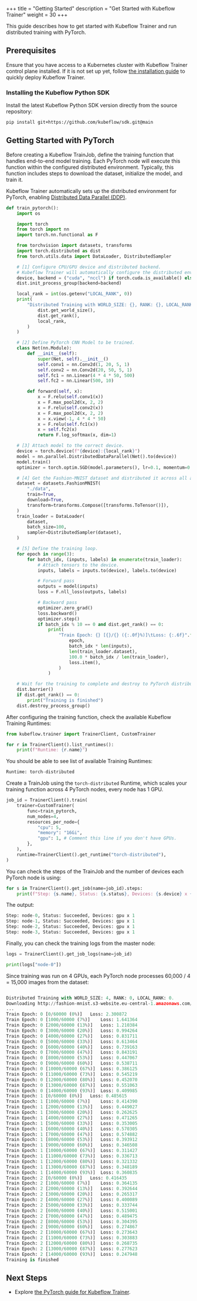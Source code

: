 +++
title = "Getting Started"
description = "Get Started with Kubeflow Trainer"
weight = 30
+++

This guide describes how to get started with Kubeflow Trainer and run distributed training
with PyTorch.

## Prerequisites

Ensure that you have access to a Kubernetes cluster with Kubeflow Trainer
control plane installed. If it is not set up yet, follow
[the installation guide](/docs/components/trainer/operator-guides/installation) to quickly deploy
Kubeflow Trainer.

### Installing the Kubeflow Python SDK

Install the latest Kubeflow Python SDK version directly from the source repository:

```bash
pip install git+https://github.com/kubeflow/sdk.git@main
```

## Getting Started with PyTorch

Before creating a Kubeflow TrainJob, define the training function that handles end-to-end model
training. Each PyTorch node will execute this function within the configured distributed environment.
Typically, this function includes steps to download the dataset, initialize the model, and train it.

Kubeflow Trainer automatically sets up the distributed environment for PyTorch, enabling
[Distributed Data Parallel (DDP)](https://pytorch.org/tutorials/intermediate/ddp_tutorial.html).

```python
def train_pytorch():
    import os

    import torch
    from torch import nn
    import torch.nn.functional as F

    from torchvision import datasets, transforms
    import torch.distributed as dist
    from torch.utils.data import DataLoader, DistributedSampler

    # [1] Configure CPU/GPU device and distributed backend.
    # Kubeflow Trainer will automatically configure the distributed environment.
    device, backend = ("cuda", "nccl") if torch.cuda.is_available() else ("cpu", "gloo")
    dist.init_process_group(backend=backend)

    local_rank = int(os.getenv("LOCAL_RANK", 0))
    print(
        "Distributed Training with WORLD_SIZE: {}, RANK: {}, LOCAL_RANK: {}.".format(
            dist.get_world_size(),
            dist.get_rank(),
            local_rank,
        )
    )

    # [2] Define PyTorch CNN Model to be trained.
    class Net(nn.Module):
        def __init__(self):
            super(Net, self).__init__()
            self.conv1 = nn.Conv2d(1, 20, 5, 1)
            self.conv2 = nn.Conv2d(20, 50, 5, 1)
            self.fc1 = nn.Linear(4 * 4 * 50, 500)
            self.fc2 = nn.Linear(500, 10)

        def forward(self, x):
            x = F.relu(self.conv1(x))
            x = F.max_pool2d(x, 2, 2)
            x = F.relu(self.conv2(x))
            x = F.max_pool2d(x, 2, 2)
            x = x.view(-1, 4 * 4 * 50)
            x = F.relu(self.fc1(x))
            x = self.fc2(x)
            return F.log_softmax(x, dim=1)

    # [3] Attach model to the correct device.
    device = torch.device(f"{device}:{local_rank}")
    model = nn.parallel.DistributedDataParallel(Net().to(device))
    model.train()
    optimizer = torch.optim.SGD(model.parameters(), lr=0.1, momentum=0.9)

    # [4] Get the Fashion-MNIST dataset and distributed it across all available devices.
    dataset = datasets.FashionMNIST(
        "./data",
        train=True,
        download=True,
        transform=transforms.Compose([transforms.ToTensor()]),
    )
    train_loader = DataLoader(
        dataset,
        batch_size=100,
        sampler=DistributedSampler(dataset),
    )

    # [5] Define the training loop.
    for epoch in range(3):
        for batch_idx, (inputs, labels) in enumerate(train_loader):
            # Attach tensors to the device.
            inputs, labels = inputs.to(device), labels.to(device)

            # Forward pass
            outputs = model(inputs)
            loss = F.nll_loss(outputs, labels)

            # Backward pass
            optimizer.zero_grad()
            loss.backward()
            optimizer.step()
            if batch_idx % 10 == 0 and dist.get_rank() == 0:
                print(
                    "Train Epoch: {} [{}/{} ({:.0f}%)]\tLoss: {:.6f}".format(
                        epoch,
                        batch_idx * len(inputs),
                        len(train_loader.dataset),
                        100.0 * batch_idx / len(train_loader),
                        loss.item(),
                    )
                )

    # Wait for the training to complete and destroy to PyTorch distributed process group.
    dist.barrier()
    if dist.get_rank() == 0:
        print("Training is finished")
    dist.destroy_process_group()
```

After configuring the training function, check the available Kubeflow Training Runtimes:

```python
from kubeflow.trainer import TrainerClient, CustomTrainer

for r in TrainerClient().list_runtimes():
    print(f"Runtime: {r.name}")
```

You should be able to see list of available Training Runtimes:

```python
Runtime: torch-distributed
```

Create a TrainJob using the `torch-distributed` Runtime, which scales your training function across
4 PyTorch nodes, every node has 1 GPU.

```python
job_id = TrainerClient().train(
    trainer=CustomTrainer(
        func=train_pytorch,
        num_nodes=4,
        resources_per_node={
            "cpu": 5,
            "memory": "16Gi",
            "gpu": 1, # Comment this line if you don't have GPUs.
        },
    ),
    runtime=TrainerClient().get_runtime("torch-distributed"),
)
```

You can check the steps of the TrainJob and the number of devices each PyTorch node is using:

```python
for s in TrainerClient().get_job(name=job_id).steps:
    print(f"Step: {s.name}, Status: {s.status}, Devices: {s.device} x {s.device_count}")
```

The output:

```python
Step: node-0, Status: Succeeded, Devices: gpu x 1
Step: node-1, Status: Succeeded, Devices: gpu x 1
Step: node-2, Status: Succeeded, Devices: gpu x 1
Step: node-3, Status: Succeeded, Devices: gpu x 1
```

Finally, you can check the training logs from the master node:

```python
logs = TrainerClient().get_job_logs(name=job_id)

print(logs["node-0"])
```

Since training was run on 4 GPUs, each PyTorch node processes 60,000 / 4 = 15,000 images
from the dataset:

```python

Distributed Training with WORLD_SIZE: 4, RANK: 0, LOCAL_RANK: 0.
Downloading http://fashion-mnist.s3-website.eu-central-1.amazonaws.com/train-images-idx3-ubyte.gz
...
Train Epoch: 0 [0/60000 (0%)]	Loss: 2.300872
Train Epoch: 0 [1000/60000 (7%)]	Loss: 1.641364
Train Epoch: 0 [2000/60000 (13%)]	Loss: 1.210384
Train Epoch: 0 [3000/60000 (20%)]	Loss: 0.994264
Train Epoch: 0 [4000/60000 (27%)]	Loss: 0.831711
Train Epoch: 0 [5000/60000 (33%)]	Loss: 0.613464
Train Epoch: 0 [6000/60000 (40%)]	Loss: 0.739163
Train Epoch: 0 [7000/60000 (47%)]	Loss: 0.843191
Train Epoch: 0 [8000/60000 (53%)]	Loss: 0.447067
Train Epoch: 0 [9000/60000 (60%)]	Loss: 0.538711
Train Epoch: 0 [10000/60000 (67%)]	Loss: 0.386125
Train Epoch: 0 [11000/60000 (73%)]	Loss: 0.545219
Train Epoch: 0 [12000/60000 (80%)]	Loss: 0.452070
Train Epoch: 0 [13000/60000 (87%)]	Loss: 0.551063
Train Epoch: 0 [14000/60000 (93%)]	Loss: 0.409985
Train Epoch: 1 [0/60000 (0%)]	Loss: 0.485615
Train Epoch: 1 [1000/60000 (7%)]	Loss: 0.414390
Train Epoch: 1 [2000/60000 (13%)]	Loss: 0.449027
Train Epoch: 1 [3000/60000 (20%)]	Loss: 0.262625
Train Epoch: 1 [4000/60000 (27%)]	Loss: 0.471265
Train Epoch: 1 [5000/60000 (33%)]	Loss: 0.353005
Train Epoch: 1 [6000/60000 (40%)]	Loss: 0.570305
Train Epoch: 1 [7000/60000 (47%)]	Loss: 0.574882
Train Epoch: 1 [8000/60000 (53%)]	Loss: 0.393912
Train Epoch: 1 [9000/60000 (60%)]	Loss: 0.346508
Train Epoch: 1 [10000/60000 (67%)]	Loss: 0.311427
Train Epoch: 1 [11000/60000 (73%)]	Loss: 0.336713
Train Epoch: 1 [12000/60000 (80%)]	Loss: 0.321332
Train Epoch: 1 [13000/60000 (87%)]	Loss: 0.348189
Train Epoch: 1 [14000/60000 (93%)]	Loss: 0.360835
Train Epoch: 2 [0/60000 (0%)]	Loss: 0.416435
Train Epoch: 2 [1000/60000 (7%)]	Loss: 0.364135
Train Epoch: 2 [2000/60000 (13%)]	Loss: 0.392644
Train Epoch: 2 [3000/60000 (20%)]	Loss: 0.265317
Train Epoch: 2 [4000/60000 (27%)]	Loss: 0.400089
Train Epoch: 2 [5000/60000 (33%)]	Loss: 0.333744
Train Epoch: 2 [6000/60000 (40%)]	Loss: 0.515001
Train Epoch: 2 [7000/60000 (47%)]	Loss: 0.489475
Train Epoch: 2 [8000/60000 (53%)]	Loss: 0.304395
Train Epoch: 2 [9000/60000 (60%)]	Loss: 0.274867
Train Epoch: 2 [10000/60000 (67%)]	Loss: 0.273643
Train Epoch: 2 [11000/60000 (73%)]	Loss: 0.303883
Train Epoch: 2 [12000/60000 (80%)]	Loss: 0.268735
Train Epoch: 2 [13000/60000 (87%)]	Loss: 0.277623
Train Epoch: 2 [14000/60000 (93%)]	Loss: 0.247948
Training is finished
```

## Next Steps

- Explore [the PyTorch guide for Kubeflow Trainer](/docs/components/trainer/user-guides/pytorch).
